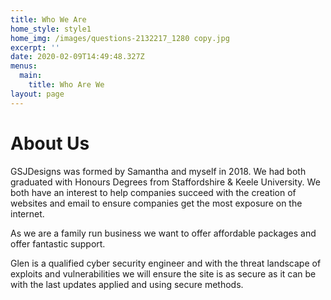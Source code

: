 ```yaml
---
title: Who We Are
home_style: style1
home_img: /images/questions-2132217_1280 copy.jpg
excerpt: ''
date: 2020-02-09T14:49:48.327Z
menus:
  main:
    title: Who Are We
layout: page
---
```

# About Us

GSJDesigns was formed by Samantha and myself in 2018. We had both graduated with Honours Degrees from Staffordshire & Keele University. We both have an interest to help companies succeed with the creation of websites and email to ensure companies get the most exposure on the internet.

As we are a family run business we want to offer affordable packages and offer fantastic support.

Glen is a qualified cyber security engineer and with the threat landscape of exploits and vulnerabilities we will ensure the site is as secure as it can be with the last updates applied and using secure methods.
